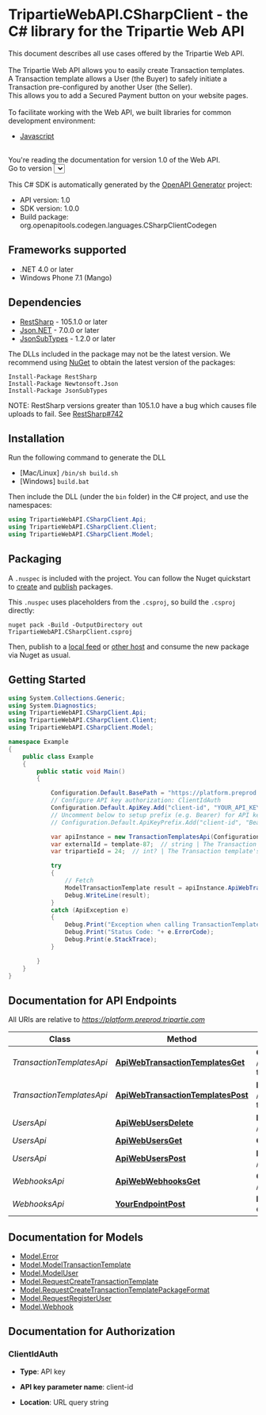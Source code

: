 # TripartieWebAPI.CSharpClient - the C# library for the Tripartie Web API

This document describes all use cases offered by the Tripartie Web API.<br /><br />
The Tripartie Web API allows you to easily create Transaction templates.<br />
A Transaction template allows a User (the Buyer) to safely initiate a Transaction pre-configured by another User (the Seller).<br />
This allows you to add a Secured Payment button on your website pages.<br /><br />
To facilitate working with the Web API, we built libraries for common development environment:<br/>
<ul class=\"bullet\">
  <li><a target=\"_blank\" rel=\"noopener noreferrer\" href=\"https://github.com/tripartie/webapi-jsclient\">Javascript</a></li>
</ul>
<br/>
You're reading the documentation for version 1.0 of the Web API.<br/>
Go to version <select id=\"version-switcher\"></select>


This C# SDK is automatically generated by the [OpenAPI Generator](https://openapi-generator.tech) project:

- API version: 1.0
- SDK version: 1.0.0
- Build package: org.openapitools.codegen.languages.CSharpClientCodegen

## Frameworks supported


- .NET 4.0 or later
- Windows Phone 7.1 (Mango)

## Dependencies


- [RestSharp](https://www.nuget.org/packages/RestSharp) - 105.1.0 or later
- [Json.NET](https://www.nuget.org/packages/Newtonsoft.Json/) - 7.0.0 or later
- [JsonSubTypes](https://www.nuget.org/packages/JsonSubTypes/) - 1.2.0 or later

The DLLs included in the package may not be the latest version. We recommend using [NuGet](https://docs.nuget.org/consume/installing-nuget) to obtain the latest version of the packages:

```
Install-Package RestSharp
Install-Package Newtonsoft.Json
Install-Package JsonSubTypes
```

NOTE: RestSharp versions greater than 105.1.0 have a bug which causes file uploads to fail. See [RestSharp#742](https://github.com/restsharp/RestSharp/issues/742)

## Installation

Run the following command to generate the DLL

- [Mac/Linux] `/bin/sh build.sh`
- [Windows] `build.bat`

Then include the DLL (under the `bin` folder) in the C# project, and use the namespaces:

```csharp
using TripartieWebAPI.CSharpClient.Api;
using TripartieWebAPI.CSharpClient.Client;
using TripartieWebAPI.CSharpClient.Model;

```


## Packaging

A `.nuspec` is included with the project. You can follow the Nuget quickstart to [create](https://docs.microsoft.com/en-us/nuget/quickstart/create-and-publish-a-package#create-the-package) and [publish](https://docs.microsoft.com/en-us/nuget/quickstart/create-and-publish-a-package#publish-the-package) packages.

This `.nuspec` uses placeholders from the `.csproj`, so build the `.csproj` directly:

```
nuget pack -Build -OutputDirectory out TripartieWebAPI.CSharpClient.csproj
```

Then, publish to a [local feed](https://docs.microsoft.com/en-us/nuget/hosting-packages/local-feeds) or [other host](https://docs.microsoft.com/en-us/nuget/hosting-packages/overview) and consume the new package via Nuget as usual.


## Getting Started

```csharp
using System.Collections.Generic;
using System.Diagnostics;
using TripartieWebAPI.CSharpClient.Api;
using TripartieWebAPI.CSharpClient.Client;
using TripartieWebAPI.CSharpClient.Model;

namespace Example
{
    public class Example
    {
        public static void Main()
        {

            Configuration.Default.BasePath = "https://platform.preprod.tripartie.com";
            // Configure API key authorization: ClientIdAuth
            Configuration.Default.ApiKey.Add("client-id", "YOUR_API_KEY");
            // Uncomment below to setup prefix (e.g. Bearer) for API key, if needed
            // Configuration.Default.ApiKeyPrefix.Add("client-id", "Bearer");

            var apiInstance = new TransactionTemplatesApi(Configuration.Default);
            var externalId = template-87;  // string | The Transaction template's External ID. (optional) 
            var tripartieId = 24;  // int? | The Transaction template's Tripartie ID. (optional) 

            try
            {
                // Fetch
                ModelTransactionTemplate result = apiInstance.ApiWebTransactionTemplatesGet(externalId, tripartieId);
                Debug.WriteLine(result);
            }
            catch (ApiException e)
            {
                Debug.Print("Exception when calling TransactionTemplatesApi.ApiWebTransactionTemplatesGet: " + e.Message );
                Debug.Print("Status Code: "+ e.ErrorCode);
                Debug.Print(e.StackTrace);
            }

        }
    }
}
```

## Documentation for API Endpoints

All URIs are relative to *https://platform.preprod.tripartie.com*

Class | Method | HTTP request | Description
------------ | ------------- | ------------- | -------------
*TransactionTemplatesApi* | [**ApiWebTransactionTemplatesGet**](docs/TransactionTemplatesApi.md#apiwebtransactiontemplatesget) | **GET** /api/web/transaction-templates/ | Fetch
*TransactionTemplatesApi* | [**ApiWebTransactionTemplatesPost**](docs/TransactionTemplatesApi.md#apiwebtransactiontemplatespost) | **POST** /api/web/transaction-templates/ | Create
*UsersApi* | [**ApiWebUsersDelete**](docs/UsersApi.md#apiwebusersdelete) | **DELETE** /api/web/users/ | Unregister
*UsersApi* | [**ApiWebUsersGet**](docs/UsersApi.md#apiwebusersget) | **GET** /api/web/users/ | Fetch
*UsersApi* | [**ApiWebUsersPost**](docs/UsersApi.md#apiwebuserspost) | **POST** /api/web/users/ | Register
*WebhooksApi* | [**ApiWebWebhooksGet**](docs/WebhooksApi.md#apiwebwebhooksget) | **GET** /api/web/webhooks/ | Validate
*WebhooksApi* | [**YourEndpointPost**](docs/WebhooksApi.md#yourendpointpost) | **POST** /your-endpoint/ | Webhook


## Documentation for Models

 - [Model.Error](docs/Error.md)
 - [Model.ModelTransactionTemplate](docs/ModelTransactionTemplate.md)
 - [Model.ModelUser](docs/ModelUser.md)
 - [Model.RequestCreateTransactionTemplate](docs/RequestCreateTransactionTemplate.md)
 - [Model.RequestCreateTransactionTemplatePackageFormat](docs/RequestCreateTransactionTemplatePackageFormat.md)
 - [Model.RequestRegisterUser](docs/RequestRegisterUser.md)
 - [Model.Webhook](docs/Webhook.md)


## Documentation for Authorization


### ClientIdAuth

- **Type**: API key

- **API key parameter name**: client-id
- **Location**: URL query string

